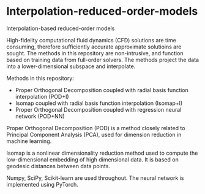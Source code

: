 # Interpolation-reduced-order-models
Interpolation-based reduced-order models

High-fidelity computational fluid dynamics (CFD) solutions are time consuming, therefore sufficiently accurate approximate solutioins are sought. The methods in this repository are non-intrusive, and function based on training data from full-order solvers. The methods project the data into a lower-dimensional subspace and interpolate.

Methods in this repository:
- Proper Orthogonal Decomposition coupled with radial basis function interpolation (POD+I)
- Isomap coupled with radial basis function interpolation (Isomap+I)
- Proper Orthogonal Decomposition  coupled with regression neural network (POD+NN)

Proper Orthogonal Decomposition (POD) is a method closely related to Principal Component Analysis (PCA), used for dimension reduction in machine learning.

Isomap is a nonlinear dimensionality reduction method used to compute the low-dimensional embedding of high dimensional data. It is based on geodesic distances between data points.

Numpy, SciPy, Scikit-learn are used throughout. The neural network is implemented using PyTorch. 



